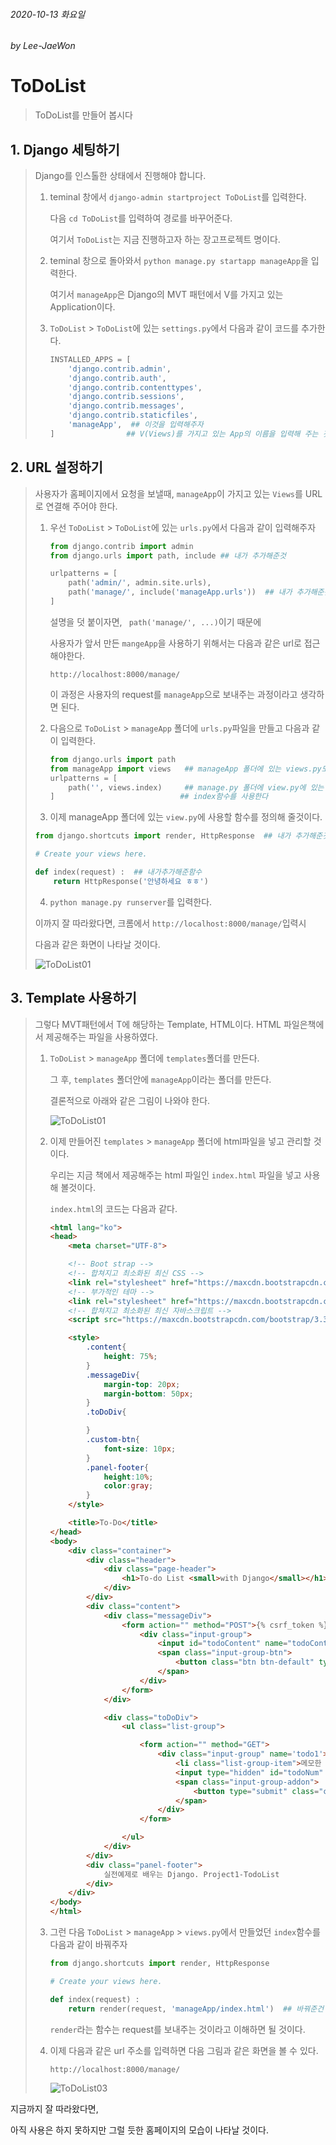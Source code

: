 ###### 2020-10-13 화요일

###### by Lee-JaeWon



# ToDoList

> ToDoList를 만들어 봅시다



## 1. Django 세팅하기

> Django를 인스톨한 상태에서 진행해야 합니다.
>
> 1. teminal 창에서 `django-admin startproject ToDoList`를 입력한다.
>
>    다음 `cd ToDoList`를 입력하여 경로를 바꾸어준다.
>
>    여기서 `ToDoList`는 지금 진행하고자 하는 장고프로젝트 명이다.
>
>    
>
> 2. teminal 창으로 돌아와서 `python manage.py startapp manageApp`을 입력한다.
>
>    여기서 `manageApp`은 Django의 MVT 패턴에서 V를 가지고 있는 Application이다.
>
>    
>
> 3. `ToDoList` > `ToDoList`에 있는 `settings.py`에서 다음과 같이 코드를 추가한다.
>
>    ```python
>    INSTALLED_APPS = [
>        'django.contrib.admin',
>        'django.contrib.auth',
>        'django.contrib.contenttypes',
>        'django.contrib.sessions',
>        'django.contrib.messages',
>        'django.contrib.staticfiles',
>        'manageApp',  ## 이것을 입력해주자
>    ]				  ## V(Views)를 가지고 있는 App의 이름을 입력해 주는 것이다.
>    ```





## 2. URL 설정하기

> 사용자가 홈페이지에서 요청을 보낼때, `manageApp`이 가지고 있는 `Views`를 URL로 연결해 주어야 한다.
>
> 1. 우선 `ToDoList` > `ToDoList`에 있는 `urls.py`에서 다음과 같이 입력해주자
>
>    ```python
>    from django.contrib import admin
>    from django.urls import path, include ## 내가 추가해준것
>    
>    urlpatterns = [
>        path('admin/', admin.site.urls),
>        path('manage/', include('manageApp.urls'))  ## 내가 추가해준것
>    ]
>    ```
>
>    설명을 덧 붙이자면, ` path('manage/', ...)`이기 때문에
>
>     사용자가 앞서 만든 `mangeApp`을 사용하기 위해서는 다음과 같은 url로 접근해야한다. 
>
>    ```http
>    http://localhost:8000/manage/
>    ```
>
>    이 과정은 사용자의 request를 `manageApp`으로 보내주는 과정이라고 생각하면 된다.
>
> 
>
> 2. 다음으로 `ToDoList` > `manageApp` 폴더에 `urls.py`파일을 만들고 다음과 같이 입력한다.
>
>    ```python
>    from django.urls import path
>    from manageApp import views   ## manageApp 폴더에 있는 views.py모듈을 							      ## 임포트 하겟다 
>    urlpatterns = [
>        path('', views.index)     ## manage.py 폴더에 view.py에 있는 함수인
>    ]							  ## index함수를 사용한다
>    ```
>
>    
>
> 3.  이제 manageApp 폴더에 있는 `view.py`에 사용할 함수를 정의해 줄것이다.
>
>    ```python
>    from django.shortcuts import render, HttpResponse  ## 내가 추가해준것
>    
>    # Create your views here.
>    
>    def index(request) :  ## 내가추가해준함수
>        return HttpResponse('안녕하세요 ㅎㅎ')
>    ```
>
>    
>
> 4.  `python manage.py runserver`를 입력한다.
>
>    이까지 잘 따라왔다면, 크롬에서 `http://localhost:8000/manage/`입력시
>
>    다음과 같은 화면이 나타날 것이다.
>
>    ![ToDoList01](./마크다운이미지/ToDoList01.PNG)
>



## 3. Template 사용하기

> 그렇다 MVT패턴에서 T에 해당하는 Template, HTML이다. HTML 파일은책에서 제공해주는 파일을 사용하였다.
>
> 1. `ToDoList` > `manageApp` 폴더에 `templates`폴더를 만든다.
>
>    그 후, `templates` 폴더안에 `manageApp`이라는 폴더를 만든다.
>
>    결론적으로 아래와 같은 그림이 나와야 한다.
>
>    ![ToDoList01](./마크다운이미지/ToDoList02.PNG)
>
>    
>
> 2. 이제 만들어진 `templates`  > `manageApp` 폴더에 html파일을 넣고 관리할 것이다. 
>
>    우리는 지금 책에서 제공해주는 html 파일인 `index.html` 파일을 넣고 사용해 볼것이다.
>
>    `index.html`의 코드는 다음과 같다.
>
>    ```html
>    <html lang="ko">
>    <head>
>        <meta charset="UTF-8">
>    
>        <!-- Boot strap -->
>        <!-- 합쳐지고 최소화된 최신 CSS -->
>        <link rel="stylesheet" href="https://maxcdn.bootstrapcdn.com/bootstrap/3.3.2/css/bootstrap.min.css">
>        <!-- 부가적인 테마 -->
>        <link rel="stylesheet" href="https://maxcdn.bootstrapcdn.com/bootstrap/3.3.2/css/bootstrap-theme.min.css">
>        <!-- 합쳐지고 최소화된 최신 자바스크립트 -->
>        <script src="https://maxcdn.bootstrapcdn.com/bootstrap/3.3.2/js/bootstrap.min.js"></script>
>    
>        <style>
>            .content{
>                height: 75%;
>            }
>            .messageDiv{
>                margin-top: 20px;
>                margin-bottom: 50px;
>            }
>            .toDoDiv{
>    
>            }
>            .custom-btn{
>                font-size: 10px;
>            }
>            .panel-footer{
>                height:10%;
>                color:gray;
>            }
>        </style>
>    
>        <title>To-Do</title>
>    </head>
>    <body>
>        <div class="container">
>            <div class="header">
>                <div class="page-header">
>                    <h1>To-do List <small>with Django</small></h1>
>                </div>
>            </div>
>            <div class="content">
>                <div class="messageDiv">
>                    <form action="" method="POST">{% csrf_token %}
>                        <div class="input-group">
>                            <input id="todoContent" name="todoContent" type="text" class="form-control" placeholder="메모할 내용을 적어주세요">
>                            <span class="input-group-btn">
>                                <button class="btn btn-default" type="submit">메모하기!</button>
>                            </span>
>                        </div>
>                    </form>
>                </div>
>    
>                <div class="toDoDiv">
>                    <ul class="list-group">
>    
>                        <form action="" method="GET">
>                            <div class="input-group" name='todo1'>
>                                <li class="list-group-item">메모한 내용은 여기에 기록될 거에요</li>
>                                <input type="hidden" id="todoNum" name="todoNum" value="1"></input>
>                                <span class="input-group-addon">
>                                    <button type="submit" class="custom-btn btn btn-danger">완료</button>
>                                </span>
>                            </div>
>                        </form>
>    
>                    </ul>
>                </div>
>            </div>
>            <div class="panel-footer">
>                실전예제로 배우는 Django. Project1-TodoList
>            </div>
>        </div>
>    </body>
>    </html>
>    ```
>
>    
>
> 3. 그런 다음 `ToDoList` > `manageApp` > `views.py`에서 만들었던 `index`함수를 다음과 같이 바꿔주자
>
>    ```python
>    from django.shortcuts import render, HttpResponse
>    
>    # Create your views here.
>    
>    def index(request) :
>        return render(request, 'manageApp/index.html')  ## 바꿔준건 이부분
>    
>    ```
>
>    `render`라는 함수는 request를 보내주는 것이라고 이해하면 될 것이다.
>
> 4. 이제 다음과 같은 url 주소를 입력하면 다음 그림과 같은 화면을 볼 수 있다.
>
>    ```http
>    http://localhost:8000/manage/
>    ```
>
>    ![ToDoList03](./마크다운이미지/ToDoList03.PNG)



지금까지 잘 따라왔다면, 

아직 사용은 하지 못하지만 그럴 듯한 홈페이지의 모습이 나타날 것이다.